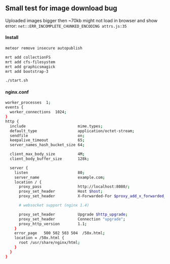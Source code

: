 ## Small test for image download bug

Uploaded images bigger then ~70kb might not load in browser and show error: 
`net::ERR_INCOMPLETE_CHUNKED_ENCODING attrs.js:35`


#### Install
````bash
meteor remove insecure autopublish

mrt add collectionFS
mrt add cfs-filesystem
mrt add graphicsmagick
mrt add bootstrap-3

./start.sh
````

#### nginx.conf
````bash
worker_processes  1;
events {
  worker_connections  1024;
}
http {
  include                       mime.types;
  default_type                  application/octet-stream;
  sendfile                      on;
  keepalive_timeout             65;
  server_names_hash_bucket_size 64;

  client_max_body_size          4M;
  client_body_buffer_size       128k;           

  server {
    listen                      80;
    server_name                 example.com;
    location / {
      proxy_pass                http://localhost:8080/;
      proxy_set_header          Host $host;
      proxy_set_header          X-Forwarded-For $proxy_add_x_forwarded_for;

      # websocket support (nginx 1.4)

      proxy_set_header          Upgrade $http_upgrade;
      proxy_set_header          Connection "upgrade";
      proxy_http_version        1.1;
    }
    error_page   500 502 503 504  /50x.html;
    location = /50x.html {
      root /usr/share/nginx/html;
    }
  }
}
````
